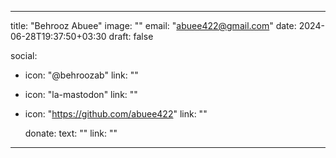  ---
title: "Behrooz Abuee"
image: ""
email: "abuee422@gmail.com"
date: 2024-06-28T19:37:50+03:30
draft: false

social:
- icon: "@behroozab"
  link: ""
- icon: "la-mastodon"
  link: ""
- icon: "https://github.com/abuee422"
  link: ""

  donate:
  text: ""
  link: ""
---

